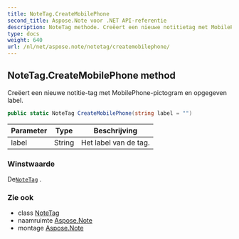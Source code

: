 ```yaml
---
title: NoteTag.CreateMobilePhone
second_title: Aspose.Note voor .NET API-referentie
description: NoteTag methode. Creëert een nieuwe notitietag met MobilePhonepictogram en opgegeven label.
type: docs
weight: 640
url: /nl/net/aspose.note/notetag/createmobilephone/
---
```

## NoteTag.CreateMobilePhone method

Creëert een nieuwe notitie-tag met MobilePhone-pictogram en opgegeven label.

```csharp
public static NoteTag CreateMobilePhone(string label = "")
```

| Parameter | Type | Beschrijving |
| --- | --- | --- |
| label | String | Het label van de tag. |

### Winstwaarde

De[`NoteTag`](../) .

### Zie ook

* class [NoteTag](../)
* naamruimte [Aspose.Note](../../notetag/)
* montage [Aspose.Note](../../../)


